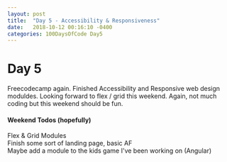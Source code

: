 ```yaml
---
layout: post
title:  "Day 5 - Accessibility & Responsiveness"
date:   2018-10-12 00:16:10 -0400
categories: 100DaysOfCode Day5
---
```

# Day 5
Freecodecamp again.  Finished Accessibility and Responsive web design moduldes.  Looking forward to flex / grid this weekend.  Again, not much coding but this weekend should be fun.  

#### Weekend Todos (hopefully)  
Flex & Grid Modules  
Finish some sort of landing page, basic AF  
Maybe add a module to the kids game I've been working on (Angular)    
